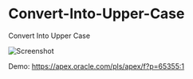 # Convert-Into-Upper-Case
Convert Into Upper Case


![Screenshot](https://github.com/www-smithchain-com/Convert-Into-Upper-Case/blob/master/preview.gif.gif?raw=true)

Demo: https://apex.oracle.com/pls/apex/f?p=65355:1
